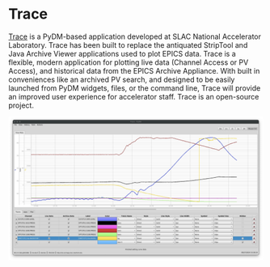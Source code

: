 # Trace

[Trace](https://github.com/slaclab/trace) is a PyDM-based application developed at SLAC National Accelerator Laboratory. Trace has been built to replace the antiquated StripTool and Java Archive Viewer applications used to plot EPICS data. Trace is a flexible, modern application for plotting live data (Channel Access or PV Access), and historical data from the EPICS Archive Appliance. With built in conveniences like an archived PV search, and designed to be easily launched from PyDM widgets, files, or the command line, Trace will provide an improved user experience for accelerator staff. Trace is an open-source project.   

![Image of Trace](images/Index_Image.png)